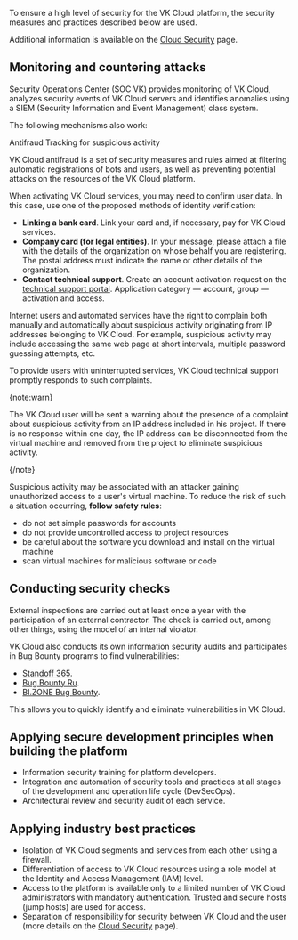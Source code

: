 To ensure a high level of security for the VK Cloud platform, the security measures and practices described below are used.

Additional information is available on the [Cloud Security](https://cloud.vk.com/cloud-security/) page.

## Monitoring and countering attacks

Security Operations Center (SOC VK) provides monitoring of VK Cloud, analyzes security events of VK Cloud servers and identifies anomalies using a SIEM (Security Information and Event Management) class system.

The following mechanisms also work:

<tabs>
<tablist>
<tab>Antifraud</tab>
<tab>Tracking for suspicious activity</tab>
</tablist>
<tabpanel>

VK Cloud antifraud is a set of security measures and rules aimed at filtering automatic registrations of bots and users, as well as preventing potential attacks on the resources of the VK Cloud platform.

When activating VK Cloud services, you may need to confirm user data. In this case, use one of the proposed methods of identity verification:

- **Linking a bank card**. Link your card and, if necessary, pay for VK Cloud services.
- **Company card (for legal entities)**. In your message, please attach a file with the details of the organization on whose behalf you are registering. The postal address must indicate the name or other details of the organization.
- **Contact technical support**. Create an account activation request on the [technical support portal](mailto:support@mcs.mail.ru). Application category — account, group — activation and access.

</tabpanel>
<tabpanel>

Internet users and automated services have the right to complain both manually and automatically about suspicious activity originating from IP addresses belonging to VK Cloud. For example, suspicious activity may include accessing the same web page at short intervals, multiple password guessing attempts, etc.

To provide users with uninterrupted services, VK Cloud technical support promptly responds to such complaints.

{note:warn}

The VK Cloud user will be sent a warning about the presence of a complaint about suspicious activity from an IP address included in his project. If there is no response within one day, the IP address can be disconnected from the virtual machine and removed from the project to eliminate suspicious activity.

{/note}

Suspicious activity may be associated with an attacker gaining unauthorized access to a user's virtual machine. To reduce the risk of such a situation occurring, **follow safety rules**:

- do not set simple passwords for accounts
- do not provide uncontrolled access to project resources
- be careful about the software you download and install on the virtual machine
- scan virtual machines for malicious software or code

</tabpanel>
</tabs>

## Conducting security checks

External inspections are carried out at least once a year with the participation of an external contractor. The check is carried out, among other things, using the model of an internal violator.

VK Cloud also conducts its own information security audits and participates in Bug Bounty programs to find vulnerabilities:

- [Standoff 365](https://bugbounty.standoff365.com/programs/vk_cs_vk).
- [Bug Bounty Ru](https://bugbounty.ru/).
- [BI.ZONE Bug Bounty](https://bugbounty.bi.zone/).

This allows you to quickly identify and eliminate vulnerabilities in VK Cloud.

## Applying secure development principles when building the platform

- Information security training for platform developers.
- Integration and automation of security tools and practices at all stages of the development and operation life cycle (DevSecOps).
- Architectural review and security audit of each service.

## Applying industry best practices

- Isolation of VK Cloud segments and services from each other using a firewall.
- Differentiation of access to VK Cloud resources using a role model at the Identity and Access Management (IAM) level.
- Access to the platform is available only to a limited number of VK Cloud administrators with mandatory authentication. Trusted and secure hosts (jump hosts) are used for access.
- Separation of responsibility for security between VK Cloud and the user (more details on the [Cloud Security](https://cloud.vk.com/cloud-security/) page).
